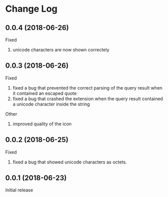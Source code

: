 # Change Log

## 0.0.4 (2018-06-26)
Fixed
1. unicode characters are now shown correctely

## 0.0.3 (2018-06-26)
Fixed
1. fixed a bug that prevented the correct parsing of the query result when it contained an escaped quote
2. fixed a bug that crashed the extension when the query result contained a unicode character inside the string

Other
1. improved quality of the icon

## 0.0.2 (2018-06-25)
Fixed
1. fixed a bug that showed unicode characters as octets.

## 0.0.1 (2018-06-23)
 Initial release
